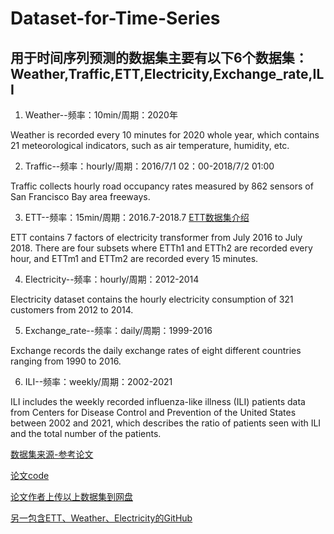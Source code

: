 # Dataset-for-Time-Series
## 用于时间序列预测的数据集主要有以下6个数据集：Weather,Traffic,ETT,Electricity,Exchange_rate,ILI

1. Weather--频率：10min/周期：2020年
  
Weather is recorded every 10 minutes for 2020 whole year, which contains 21 meteorological indicators, such as air temperature, humidity, etc.

2. Traffic--频率：hourly/周期：2016/7/1 02：00-2018/7/2 01:00
  
Traffic collects hourly road occupancy rates measured by 862 sensors of San Francisco Bay area freeways.

3. ETT--频率：15min/周期：2016.7-2018.7 [ETT数据集介绍](https://github.com/zhouhaoyi/ETDataset/blob/main/README_CN.md"ETT介绍")
  
ETT contains 7 factors of electricity transformer from July 2016 to July 2018. There are four subsets where ETTh1 and ETTh2 are recorded every hour, and ETTm1 and ETTm2 are recorded every 15 minutes.

4. Electricity--频率：hourly/周期：2012-2014
  
Electricity dataset contains the hourly electricity consumption of 321 customers from 2012 to 2014.

5. Exchange_rate--频率：daily/周期：1999-2016
  
Exchange records the daily exchange rates of eight different countries ranging from 1990 to 2016.

6. ILI--频率：weekly/周期：2002-2021
  
ILI includes the weekly recorded influenza-like illness (ILI) patients data from Centers for Disease Control and Prevention of the United States between 2002 and 2021, which describes the ratio of patients seen with ILI and the total number of the patients.

[数据集来源-参考论文](https://proceedings.neurips.cc/paper/2021/hash/bcc0d400288793e8bdcd7c19a8ac0c2b-Abstract.html "Visit OpenAI Website")

[论文code](https://github.com/thuml/Autoformer/tree/main"论文code")

[论文作者上传以上数据集到网盘](https://drive.google.com/drive/folders/1ZOYpTUa82_jCcxIdTmyr0LXQfvaM9vIy"数据集地址")

[另一包含ETT、Weather、Electricity的GitHub](https://github.com/zhouhaoyi/Informer2020?tab=readme-ov-file"另一包含ETT、Weather、Electricity的GitHub")
